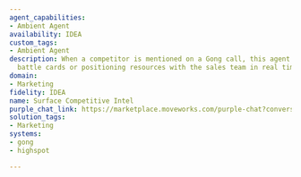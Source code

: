 ```yaml
---
agent_capabilities:
- Ambient Agent
availability: IDEA
custom_tags:
- Ambient Agent
description: When a competitor is mentioned on a Gong call, this agent shares relevant
  battle cards or positioning resources with the sales team in real time.
domain:
- Marketing
fidelity: IDEA
name: Surface Competitive Intel
purple_chat_link: https://marketplace.moveworks.com/purple-chat?conversation=%7B%22messages%22%3A%5B%7B%22parts%22%3A%5B%7B%22richText%22%3A%22%3Cp+xmlns%3D%5C%22http%3A%2F%2Fwww.w3.org%2F1999%2Fxhtml%5C%22%3EI+heard+%3Cb%3ECognitech%3C%2Fb%3E+mentioned+on+your+Gong+call+with+%3Cb%3EApex+Industries%3C%2Fb%3E.%3C%2Fp%3E%3Cp+xmlns%3D%5C%22http%3A%2F%2Fwww.w3.org%2F1999%2Fxhtml%5C%22%3EHere%27s+the+battle+card+to+help+you+navigate+the+conversation.%3C%2Fp%3E%22%7D%2C%7B%22citations%22%3A%5B%7B%22citationTitle%22%3A%22Cognitech+Competitive+Battle+Card%22%2C%22connectorName%22%3A%22highspot%22%7D%2C%7B%22citationTitle%22%3A%22Call+with+Apex+Industries%22%2C%22connectorName%22%3A%22gong%22%7D%5D%7D%2C%7B%22buttons%22%3A%5B%7B%22buttonText%22%3A%22Log+Intel+in+Salesforce%22%2C%22style%22%3A%22filled%22%7D%2C%7B%22buttonText%22%3A%22Dismiss%22%2C%22style%22%3A%22outlined%22%7D%5D%7D%5D%2C%22role%22%3A%22assistant%22%7D%5D%2C%22assistantConfig%22%3A%7B%22userName%22%3A%22Moveworks%22%2C%22initials%22%3A%22U%22%2C%22providedIcon%22%3A%22silhoutte%22%7D%2C%22userConfig%22%3A%7B%22userName%22%3A%22You%22%2C%22initials%22%3A%22U%22%2C%22providedIcon%22%3A%22silhoutte%22%7D%7D
solution_tags:
- Marketing
systems:
- gong
- highspot

---
```

